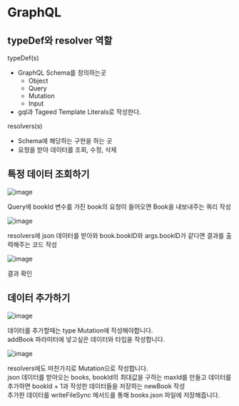 # GraphQL

## typeDef와 resolver 역할

typeDef(s)

- GraphQL Schema를 정의하는곳
  - Object
  - Query
  - Mutation
  - Input
- gql과 Tageed Template Literals로 작성한다.

resolvers(s)

- Schema에 해당하는 구현을 하는 곳
- 요청을 받아 데이터를 조회, 수정, 삭제

## 특정 데이터 조회하기

![image](https://user-images.githubusercontent.com/74242937/124099210-40ae9700-da98-11eb-9f95-328f089ee77f.png)

Query에 bookId 변수를 가진 book의 요청이 들어오면 Book을 내보내주는 쿼리 작성

![image](https://user-images.githubusercontent.com/74242937/124099449-81a6ab80-da98-11eb-996f-cec2a4fd6d90.png)

resolvers에 json 데이터를 받아와 book.bookID와 args.bookID가 같다면 결과를 출력해주는 코드 작성

![image](https://user-images.githubusercontent.com/74242937/124099689-c03c6600-da98-11eb-96bf-9c853c12cadb.png)

결과 확인

## 데이터 추가하기

![image](https://user-images.githubusercontent.com/74242937/124101188-11008e80-da9a-11eb-9dd6-006c7a832a71.png)

데이터를 추가할때는 type Mutation에 작성해야합니다.  
addBook 파라미터에 넣고싶은 데이터와 타입을 작성합니다.

![image](https://user-images.githubusercontent.com/74242937/124101985-e6630580-da9a-11eb-8c1c-14f969d08ec7.png)

resolvers에도 마찬가지로 Mutation으로 작성합니다.  
json 데이터를 받아오는 books, bookId의 최대값을 구하는 maxId를 만들고 데이터를 추가하면 bookId + 1과 작성한 데이터들을 저장하는 newBook 작성  
추가한 데이터를 writeFileSync 메서드를 통해 books.json 파일에 저장해줍니다.
